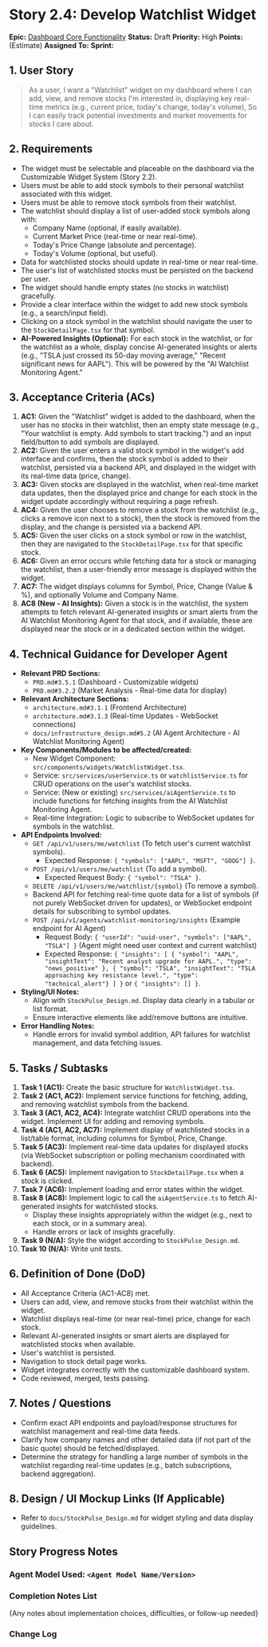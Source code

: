 # Story 2.4: Develop Watchlist Widget

**Epic:** [Dashboard Core Functionality](../epic-2.md)
**Status:** Draft
**Priority:** High
**Points:** (Estimate)
**Assigned To:** 
**Sprint:** 

## 1. User Story

> As a user,
> I want a "Watchlist" widget on my dashboard where I can add, view, and remove stocks I'm interested in, displaying key real-time metrics (e.g., current price, today's change, today's volume),
> So I can easily track potential investments and market movements for stocks I care about.

## 2. Requirements

*   The widget must be selectable and placeable on the dashboard via the Customizable Widget System (Story 2.2).
*   Users must be able to add stock symbols to their personal watchlist associated with this widget.
*   Users must be able to remove stock symbols from their watchlist.
*   The watchlist should display a list of user-added stock symbols along with:
    *   Company Name (optional, if easily available).
    *   Current Market Price (real-time or near real-time).
    *   Today's Price Change (absolute and percentage).
    *   Today's Volume (optional, but useful).
*   Data for watchlisted stocks should update in real-time or near real-time.
*   The user's list of watchlisted stocks must be persisted on the backend per user.
*   The widget should handle empty states (no stocks in watchlist) gracefully.
*   Provide a clear interface within the widget to add new stock symbols (e.g., a search/input field).
*   Clicking on a stock symbol in the watchlist should navigate the user to the `StockDetailPage.tsx` for that symbol.
*   **AI-Powered Insights (Optional):** For each stock in the watchlist, or for the watchlist as a whole, display concise AI-generated insights or alerts (e.g., "TSLA just crossed its 50-day moving average," "Recent significant news for AAPL"). This will be powered by the "AI Watchlist Monitoring Agent."

## 3. Acceptance Criteria (ACs)

1.  **AC1:** Given the "Watchlist" widget is added to the dashboard, when the user has no stocks in their watchlist, then an empty state message (e.g., "Your watchlist is empty. Add symbols to start tracking.") and an input field/button to add symbols are displayed.
2.  **AC2:** Given the user enters a valid stock symbol in the widget's add interface and confirms, then the stock symbol is added to their watchlist, persisted via a backend API, and displayed in the widget with its real-time data (price, change).
3.  **AC3:** Given stocks are displayed in the watchlist, when real-time market data updates, then the displayed price and change for each stock in the widget update accordingly without requiring a page refresh.
4.  **AC4:** Given the user chooses to remove a stock from the watchlist (e.g., clicks a remove icon next to a stock), then the stock is removed from the display, and the change is persisted via a backend API.
5.  **AC5:** Given the user clicks on a stock symbol or row in the watchlist, then they are navigated to the `StockDetailPage.tsx` for that specific stock.
6.  **AC6:** Given an error occurs while fetching data for a stock or managing the watchlist, then a user-friendly error message is displayed within the widget.
7.  **AC7:** The widget displays columns for Symbol, Price, Change (Value & %), and optionally Volume and Company Name.
8.  **AC8 (New - AI Insights):** Given a stock is in the watchlist, the system attempts to fetch relevant AI-generated insights or smart alerts from the AI Watchlist Monitoring Agent for that stock, and if available, these are displayed near the stock or in a dedicated section within the widget.

## 4. Technical Guidance for Developer Agent

*   **Relevant PRD Sections:**
    *   `PRD.md#3.5.1` (Dashboard - Customizable widgets)
    *   `PRD.md#3.2.2` (Market Analysis - Real-time data for display)
*   **Relevant Architecture Sections:**
    *   `architecture.md#3.1.1` (Frontend Architecture)
    *   `architecture.md#3.1.3` (Real-time Updates - WebSocket connections)
    *   `docs/infrastructure_design.md#5.2` (AI Agent Architecture - AI Watchlist Monitoring Agent)
*   **Key Components/Modules to be affected/created:**
    *   New Widget Component: `src/components/widgets/WatchlistWidget.tsx`.
    *   Service: `src/services/userService.ts` or `watchlistService.ts` for CRUD operations on the user's watchlist stocks.
    *   Service: (New or existing) `src/services/aiAgentService.ts` to include functions for fetching insights from the AI Watchlist Monitoring Agent.
    *   Real-time Integration: Logic to subscribe to WebSocket updates for symbols in the watchlist.
*   **API Endpoints Involved:**
    *   `GET /api/v1/users/me/watchlist` (To fetch user's current watchlist symbols).
        *   Expected Response: `{ "symbols": ["AAPL", "MSFT", "GOOG"] }`.
    *   `POST /api/v1/users/me/watchlist` (To add a symbol).
        *   Expected Request Body: `{ "symbol": "TSLA" }`.
    *   `DELETE /api/v1/users/me/watchlist/{symbol}` (To remove a symbol).
    *   Backend API for fetching real-time quote data for a list of symbols (if not purely WebSocket driven for updates), or WebSocket endpoint details for subscribing to symbol updates.
    *   `POST /api/v1/agents/watchlist-monitoring/insights` (Example endpoint for AI Agent)
        *   Request Body: `{ "userId": "uuid-user", "symbols": ["AAPL", "TSLA"] }` (Agent might need user context and current watchlist)
        *   Expected Response: `{ "insights": [ { "symbol": "AAPL", "insightText": "Recent analyst upgrade for AAPL.", "type": "news_positive" }, { "symbol": "TSLA", "insightText": "TSLA approaching key resistance level.", "type": "technical_alert"} ] }` or `{ "insights": [] }`.
*   **Styling/UI Notes:**
    *   Align with `StockPulse_Design.md`. Display data clearly in a tabular or list format.
    *   Ensure interactive elements like add/remove buttons are intuitive.
*   **Error Handling Notes:**
    *   Handle errors for invalid symbol addition, API failures for watchlist management, and data fetching issues.

## 5. Tasks / Subtasks

1.  **Task 1 (AC1):** Create the basic structure for `WatchlistWidget.tsx`.
2.  **Task 2 (AC1, AC2):** Implement service functions for fetching, adding, and removing watchlist symbols from the backend.
3.  **Task 3 (AC1, AC2, AC4):** Integrate watchlist CRUD operations into the widget. Implement UI for adding and removing symbols.
4.  **Task 4 (AC1, AC2, AC7):** Implement display of watchlisted stocks in a list/table format, including columns for Symbol, Price, Change.
5.  **Task 5 (AC3):** Implement real-time data updates for displayed stocks (via WebSocket subscription or polling mechanism coordinated with backend).
6.  **Task 6 (AC5):** Implement navigation to `StockDetailPage.tsx` when a stock is clicked.
7.  **Task 7 (AC6):** Implement loading and error states within the widget.
8.  **Task 8 (AC8):** Implement logic to call the `aiAgentService.ts` to fetch AI-generated insights for watchlisted stocks.
    *   Display these insights appropriately within the widget (e.g., next to each stock, or in a summary area).
    *   Handle errors or lack of insights gracefully.
9.  **Task 9 (N/A):** Style the widget according to `StockPulse_Design.md`.
10. **Task 10 (N/A):** Write unit tests.

## 6. Definition of Done (DoD)

*   All Acceptance Criteria (AC1-AC8) met.
*   Users can add, view, and remove stocks from their watchlist within the widget.
*   Watchlist displays real-time (or near real-time) price, change for each stock.
*   Relevant AI-generated insights or smart alerts are displayed for watchlisted stocks when available.
*   User's watchlist is persisted.
*   Navigation to stock detail page works.
*   Widget integrates correctly with the customizable dashboard system.
*   Code reviewed, merged, tests passing.

## 7. Notes / Questions

*   Confirm exact API endpoints and payload/response structures for watchlist management and real-time data feeds.
*   Clarify how company names and other detailed data (if not part of the basic quote) should be fetched/displayed.
*   Determine the strategy for handling a large number of symbols in the watchlist regarding real-time updates (e.g., batch subscriptions, backend aggregation).

## 8. Design / UI Mockup Links (If Applicable)

*   Refer to `docs/StockPulse_Design.md` for widget styling and data display guidelines.

## Story Progress Notes

### Agent Model Used: `<Agent Model Name/Version>`

### Completion Notes List

{Any notes about implementation choices, difficulties, or follow-up needed}

### Change Log 